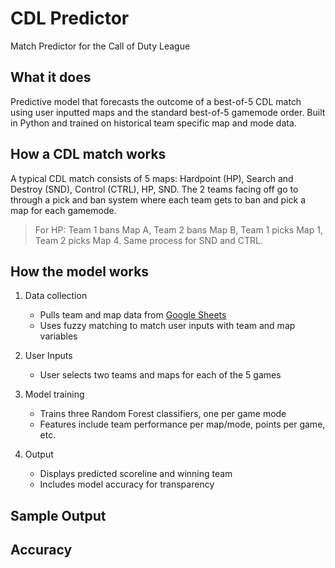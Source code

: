 # CDL Predictor
Match Predictor for the Call of Duty League

## What it does
Predictive model that forecasts the outcome of a best-of-5 CDL match using user inputted maps and the standard best-of-5 gamemode order. Built in Python and trained on historical team specific map and mode data.

## How a CDL match works
A typical CDL match consists of 5 maps: Hardpoint (HP), Search and Destroy (SND), Control (CTRL), HP, SND. The 2 teams facing off go to through a pick and ban system where each team gets to ban and pick a map for each gamemode.
> For HP: Team 1 bans Map A, Team 2 bans Map B, Team 1 picks Map 1, Team 2 picks Map 4. Same process for SND and CTRL.

## How the model works
1. Data collection
   - Pulls team and map data from [Google Sheets](https://docs.google.com/spreadsheets/d/1XghAKHG41UdaJJ2-XizsmcDv-Pf8t5lLLA_eKtUEkBM/edit?gid=0#gid=0)
   - Uses fuzzy matching to match user inputs with team and map variables
     
2. User Inputs
   - User selects two teams and maps for each of the 5 games
     
3. Model training
   - Trains three Random Forest classifiers, one per game mode
   - Features include team performance per map/mode, points per game, etc.

2. Output
   - Displays predicted scoreline and winning team
   - Includes model accuracy for transparency

## Sample Output


## Accuracy
